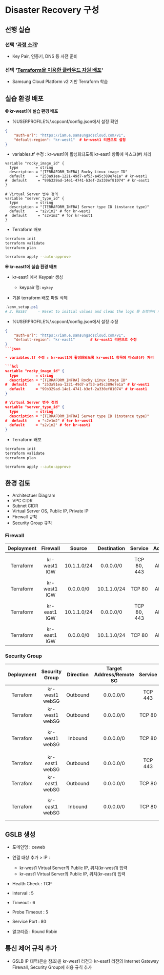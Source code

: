 # Disaster Recovery 구성

## 선행 실습

### 선택 '[과정 소개](https://github.com/SCPv2/ce_advance_introduction/blob/main/README.md)'

- Key Pair, 인증키, DNS 등 사전 준비

### 선택 '[Terraform을 이용한 클라우드 자원 배포](https://github.com/SCPv2/advance_iac/blob/main/terraform/README.md)'

- Samsung Cloud Platform v2 기반 Terraform 학습

## 실습 환경 배포

**&#128906; kr-west1에 실습 환경 배포**

- %USERPROFILE%/.scpconf/config.json에서 설정 확인

```json
{
    "auth-url": "https://iam.e.samsungsdscloud.com/v1",
    "default-region": "kr-west1"  # kr-west1 리전으로 설정
}
```

- variables.tf 수정 : kr-west1이 활성화되도록 kr-east1 항목에 마스크(#) 처리

```hcl
variable "rocky_image_id" {
  type        = string
  description = "[TERRAFORM_INFRA] Rocky Linux image ID"
  default     = "253a91ea-1221-49d7-af53-a45c389e7e1a" # kr-west1
#  default     = "99b329ad-14e1-4741-b3ef-2a330ef81074" # kr-east1
}

# Virtual Server 변수 정의
variable "server_type_id" {
  type        = string
  description = "[TERRAFORM_INFRA] Server type ID (instance type)"
  default     = "s2v1m2" # for kr-west1
#  default     = "s2v1m2" # for kr-east1
}

```

- Terraform 배포

```bash
terraform init
terraform validate
terraform plan

terraform apply --auto-approve
```

**&#128906; kr-east1에 실습 환경 배포**

- kr-east1 에서 Keypair 생성

  - keypair 명: `mykey`

- 기본 terraform 배포 파일 삭제

```powershell
.\env_setup.ps1
# 2. RESET     - Reset to initial values and clean the logs 를 실행하여 기존 환경 모두 제거
```

- %USERPROFILE%/.scpconf/config.json에서 설정 수정

```json
{
    "auth-url": "https://iam.e.samsungsdscloud.com/v1",
    "default-region": "kr-east1"       # kr-east1 리전으로 수정
}
```json

- variables.tf 수정 : kr-east1이 활성화되도록 kr-west1 항목에 마스크(#) 처리

```hcl
variable "rocky_image_id" {
  type        = string
  description = "[TERRAFORM_INFRA] Rocky Linux image ID"
#  default     = "253a91ea-1221-49d7-af53-a45c389e7e1a" # kr-west1
  default     = "99b329ad-14e1-4741-b3ef-2a330ef81074" # kr-east1
}

# Virtual Server 변수 정의
variable "server_type_id" {
  type        = string
  description = "[TERRAFORM_INFRA] Server type ID (instance type)"
#  default     = "s2v1m2" # for kr-west1
  default     = "s2v1m2" # for kr-east1
}

```

- Terraform 배포

```bash
terraform init
terraform validate
terraform plan

terraform apply --auto-approve
```

## 환경 검토

- Architectuer Diagram
- VPC CIDR
- Subnet CIDR
- Virtual Server OS, Public IP, Private IP
- Firewall 규칙
- Security Group 규칙

### Firewall

|Deployment|Firewall|Source|Destination|Service|Action|Direction|Description|
|:-----:|:-----:|:-----:|:-----:|:-----:|:-----:|:-----:|:-----|
|Terraform|kr-west1 IGW|10.1.1.0/24|0.0.0.0/0|TCP 80, 443|Allow|Outbound|HTTP/HTTPS outbound from vm to Internet|
|Terraform|kr-west1 IGW|0.0.0.0/0|10.1.1.0/24|TCP 80|Allow|Inbound|HTTP inbound to vm|
|Terraform|kr-east1 IGW|10.1.1.0/24|0.0.0.0/0|TCP 80, 443|Allow|Outbound|HTTP/HTTPS outbound from vm to Internet|
|Terraform|kr-east1 IGW|0.0.0.0/0|10.1.1.0/24|TCP 80|Allow|Inbound|HTTP inbound to vm|

### Security Group

|Deployment|Security Group|Direction|Target Address/Remote SG|Service|Description|
|:-----:|:-----:|:-----:|:-----:|:-----:|:-----|
|Terrafom|kr-west1 webSG|Outbound|0.0.0.0/0|TCP 443|HTTPS outbound to Internet|
|Terrafom|kr-west1 webSG|Outbound|0.0.0.0/0|TCP 80|HTTP outbound to Internet|
|Terrafom|kr-west1 webSG|Inbound|0.0.0.0/0|TCP 80|HTTP inbound from your PC|
|||||||
|Terrafom|kr-east1 webSG|Outbound|0.0.0.0/0|TCP 443|HTTPS outbound to Internet|
|Terrafom|kr-east1 webSG|Outbound|0.0.0.0/0|TCP 80|HTTP outbound to Internet|
|Terrafom|kr-east1 webSG|Inbound|0.0.0.0/0|TCP 80|HTTP inbound from your PC|

## GSLB 생성

- 도메인명 : ceweb

- 연결 대상 추가 > IP :
  - kr-west1 Virtual Server의 Public IP, 위치(kr-west1) 입력
  - kr-east1 Virtual Server의 Public IP, 위치(kr-east1) 입력

- Health Check : TCP
- Interval : 5
- Timeout : 6
- Probe Timeout : 5
- Service Port : 80
- 알고리즘 : Round Robin

## 통신 제어 규칙 추가

- GSLB IP 대역(콘솔 참조)을 kr-west1 리전과 kr-east1 리전의 Internet Gateway Firewall, Security Group에 허용 규칙 추가
